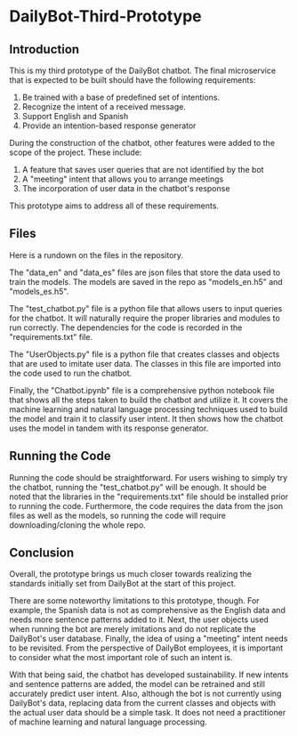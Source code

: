 # DailyBot-Third-Prototype


## Introduction

This is my third prototype of the DailyBot chatbot. The final microservice that is expected to be built should have the following requirements:

1. Be trained with a base of predefined set of intentions.
2. Recognize the intent of a received message.
3. Support English and Spanish
4. Provide an intention-based response generator

During the construction of the chatbot, other features were added to the scope of the project. These include:

1. A feature that saves user queries that are not identified by the bot
2. A "meeting" intent that allows you to arrange meetings
3. The incorporation of user data in the chatbot's response

This prototype aims to address all of these requirements. 

## Files

Here is a rundown on the files in the repository.

The "data_en" and "data_es" files are json files that store the data used to train the models. The models are saved in the repo as "models_en.h5" and "models_es.h5". 

The "test_chatbot.py" file is a python file that allows users to input queries for the chatbot. It will naturally require the proper libraries and modules to run correctly. The dependencies for the code is recorded in the "requirements.txt" file. 

The "UserObjects.py" file is a python file that creates classes and objects that are used to imitate user data. The classes in this file are imported into the code used to run the chatbot. 

Finally, the "Chatbot.ipynb" file is a comprehensive python notebook file that shows all the steps taken to build the chatbot and utilize it. It covers the machine learning and natural language processing techniques used to build the model and train it to classify user intent. It then shows how the chatbot uses the model in tandem with its response generator.

## Running the Code

Running the code should be straightforward. For users wishing to simply try the chatbot, running the "test_chatbot.py" will be enough. It should be noted that the libraries in the "requirements.txt" file should be installed prior to running the code. Furthermore, the code requires the data from the json files as well as the models, so running the code will require downloading/cloning the whole repo. 


## Conclusion

Overall, the prototype brings us much closer towards realizing the standards initially set from DailyBot at the start of this project. 

There are some noteworthy limitations to this prototype, though. For example, the Spanish data is not as comprehensive as the English data and needs more sentence patterns added to it. Next, the user objects used when running the bot are merely imitations and do not replicate the DailyBot's user database. Finally, the idea of using a "meeting" intent needs to be revisited. From the perspective of DailyBot employees, it is important to consider what the most important role of such an intent is. 

With that being said, the chatbot has developed sustainability. If new intents and sentence patterns are added, the model can be retrained and still accurately predict user intent. Also, although the bot is not currently using DailyBot's data, replacing data from the current classes and objects with the actual user data should be a simple task. It does not need a practitioner of machine learning and natural language processing. 
